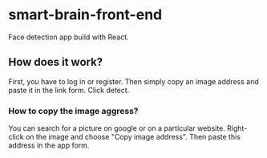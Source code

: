 # smart-brain-front-end

Face detection app build with React.

## How does it work?
First, you have to log in or register. Then simply copy an image address and paste it in the link form. Click detect.

### How to copy the image aggress?
You can search for a picture on google or on a particular website. Right-click on the image and choose "Copy image address". Then paste this address in the app form.